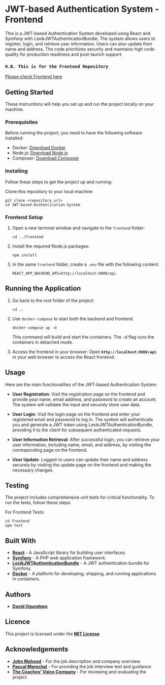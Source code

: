 #  JWT-based Authentication System - Frontend
This is a JWT-based Authentication System developed using React and Symfony with LexikJWTAuthenticationBundle. The system allows users to register, login, and retrieve user information. Users can also update their name and address. The code prioritizes security and maintains high code quality for production readiness and post-launch support.

### `N.B. This is for the Frontend Repository`

[Please check Frontend here](https://github.com/davidogundepo/backend)


## Getting Started

These instructions will help you set up and run the project locally on your machine.

### Prerequisites
Before running the project, you need to have the following software installed:

- Docker: [Download Docker](https://www.docker.com/get-started)
- Node.js: [Download Node.js](https://nodejs.org/en/download/)
- Composer: [Download Composer](https://getcomposer.org/download/)

### Instaliing
Follow these steps to get the project up and running:

Clone this repository to your local machine:

```
git clone <repository_url>
cd JWT-based-Authentication-System
```

### Frontend Setup
1. Open a new terminal window and navigate to the `frontend` folder:
   ```
   cd ../frontend
   ```

2. Install the  required Node.js packages:
   ```
   npm install
   ```
   
3. In the same `frontend` folder, create a `.env` file with the following content:
   ```
   REACT_APP_BACKEND_API=http://localhost:8000/api
   ```


## Running the Application
1. Go back to the root folder of the project:
   ```
   cd ..
   ```
2. Use `docker-compose` to start both the backend and frontend:
   ```
   docker-compose up -d
   ```
   This command will build and start the containers. The -d flag runs the containers in detached mode.

3. Access the frontend in your browser:
   Open **`http://localhost:8000/api`**  in your web browser to access the React frontend.


## Usage
Here are the main functionalities of the JWT-based Authentication System:

- **User Registration**: Visit the registration page on the frontend and provide your name, email address, and password to create an account. The system will validate the input and securely store user data.

- **User Login**: Visit the login page on the frontend and enter your registered email and password to log in. The system will authenticate you and generate a JWT token using LexikJWTAuthenticationBundle, providing it to the client for subsequent authenticated requests.

- **User Information Retrieval**: After successful login, you can retrieve your user information, including name, email, and address, by visiting the corresponding page on the frontend.

- **User Update**: Logged-in users can update their name and address securely by visiting the update page on the frontend and making the necessary changes.



## Testing
The project includes comprehensive unit tests for critical functionality. To run the tests, follow these steps:

For Frontend Tests:
```
cd frontend
npm test
```

## Built With
- **[React](https://reactjs.org/)** -  A JavaScript library for building user interfaces.
- **[Symfony](https://symfony.com)** - A PHP web application framework.
- **[LexikJWTAuthenticationBundle](https://github.com/lexik/LexikJWTAuthenticationBundle)** - A JWT authentication bundle for Symfony.
- **[Docker](https://www.docker.com)** - A platform for developing, shipping, and running applications in containers.

## Authors
- **[David Ogundepo](https://github.com/davidogundepo)**

## Licence
This project is licensed under the **[MIT License](https://opensource.org/license/mit/)**

## Acknowledgements
- **[John Mahood](https://www.linkedin.com/in/johnmahood2018/)** - For the job description and company overview.
- **[Pascal Marechal](https://github.com/PascalMarechal)** - For providing the job interview test and guidance.
- **[The Coaches' Voice Company](https://github.com/Jay-CoachesVoice)** - For reviewing and evaluating the project.
